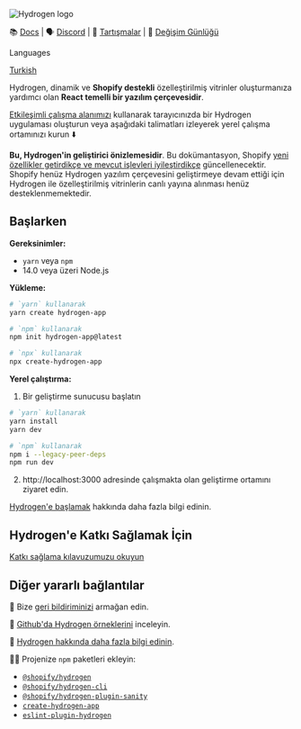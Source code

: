 ![Hydrogen logo](/docs/images/HydrogenLogo.png)

📚 [Docs](https://shopify.dev/custom-storefronts/hydrogen) | 🗣 [Discord](https://discord.gg/Hefq6w5c5d) | 💬 [Tartışmalar](https://github.com/Shopify/hydrogen/discussions) | 📝 [Değişim Günlüğü](./packages/hydrogen/CHANGELOG.md)

Languages

[Turkish](./READMEtr.md)

Hydrogen, dinamik ve **Shopify destekli** özelleştirilmiş vitrinler oluşturmanıza yardımcı olan **React temelli bir yazılım çerçevesidir**.

[Etkileşimli çalışma alanımızı](https://hydrogen.new/) kullanarak tarayıcınızda bir Hydrogen uygulaması oluşturun veya aşağıdaki talimatları izleyerek yerel çalışma ortamınızı kurun ⬇️

**Bu, Hydrogen'in geliştirici önizlemesidir**. Bu dokümantasyon, Shopify [yeni özellikler getirdikçe ve mevcut işlevleri iyileştirdikçe](https://github.com/Shopify/hydrogen/releases) güncellenecektir. Shopify henüz Hydrogen yazılım çerçevesini geliştirmeye devam ettiği için Hydrogen ile özelleştirilmiş vitrinlerin canlı yayına alınması henüz desteklenmemektedir.

## Başlarken

**Gereksinimler:**

- `yarn` veya `npm`
- 14.0 veya üzeri Node.js

**Yükleme:**

```bash
# `yarn` kullanarak
yarn create hydrogen-app

# `npm` kullanarak
npm init hydrogen-app@latest

# `npx` kullanarak
npx create-hydrogen-app
```

**Yerel çalıştırma:**

1. Bir geliştirme sunucusu başlatın

```bash
# `yarn` kullanarak
yarn install
yarn dev

# `npm` kullanarak
npm i --legacy-peer-deps
npm run dev
```

2. http://localhost:3000 adresinde çalışmakta olan geliştirme ortamını ziyaret edin.

[Hydrogen'e başlamak](https://shopify.dev/custom-storefronts/hydrogen/getting-started) hakkında daha fazla bilgi edinin.

## Hydrogen'e Katkı Sağlamak İçin

[Katkı sağlama kılavuzumuzu okuyun](./docs/contributing.md)

## Diğer yararlı bağlantılar

🎁 Bize [geri bildiriminizi](https://www.surveymonkey.com/r/HydrogenFeedback) armağan edin.

📍 [Github'da Hydrogen örneklerini](https://github.com/Shopify/hydrogen-examples) inceleyin.

🤩 [Hydrogen hakkında daha fazla bilgi edinin](https://shopify.dev/hydrogen).

👷‍♀️ Projenize `npm` paketleri ekleyin:

- [`@shopify/hydrogen`](https://www.npmjs.com/package/@shopify/hydrogen)
- [`@shopify/hydrogen-cli`](https://www.npmjs.com/package/@shopify/hydrogen-cli)
- [`@shopify/hydrogen-plugin-sanity`](https://www.npmjs.com/package/@shopify/hydrogen-plugin-sanity)
- [`create-hydrogen-app`](https://www.npmjs.com/package/create-hydrogen-app)
- [`eslint-plugin-hydrogen`](https://www.npmjs.com/package/eslint-plugin-hydrogen)
